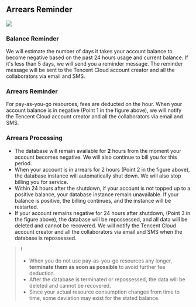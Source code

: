 ## Arrears Reminder

![](https://mccdn.qcloud.com/img567f91951599d.png)

### Balance Reminder
We will estimate the number of days it takes your account balance to become negative based on the past 24 hours usage and current balance. If it's less than 5 days, we will send you a reminder message. The reminder message will be sent to the Tencent Cloud account creator and all the collaborators via email and SMS.

### Arrears Reminder
For pay-as-you-go resources, fees are deducted on the hour. When your account balance is in negative (Point 1 in the figure above), we will notify the Tencent Cloud account creator and all the collaborators via email and SMS.


### Arrears Processing
- The database will remain available for **2** hours from the moment your account becomes negative. We will also continue to bill you for this period.
- When your account is in arrears for 2 hours (Point 2 in the figure above), the database instance will automatically shut down. We will also stop billing you for service.
- Within 24 hours after the shutdown, if your account is not topped up to a positive balance, your database instance remain unavailable. If your balance is positive, the billing continues, and the instance will be restarted.
- If your account remains negative for 24 hours after shutdown, (Point 3 in the figure above), the database will be repossessed, and all data will be deleted and cannot be recovered.
We will notify the Tencent Cloud account creator and all the collaborators via email and SMS when the database is repossessed.

>!
> - When you do not use pay-as-you-go resources any longer, **terminate them as soon as possible** to avoid further fee deduction.
> - After the database is terminated or repossessed, the data will be deleted and cannot be recovered.
> - Since your actual resource consumption changes from time to time, some deviation may exist for the stated balance.

